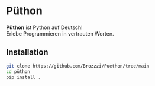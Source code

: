 # Püthon

**Püthon** ist Python auf Deutsch!  
Erlebe Programmieren in vertrauten Worten.

## Installation

```bash
git clone https://github.com/Brozzzi/Puethon/tree/main
cd püthon
pip install .


